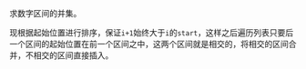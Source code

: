 求数字区间的并集。

现根据起始位置进行排序，保证`i+1`始终大于`i`的`start`，这样之后遍历列表只要后一个区间的起始位置在前一个区间之中，这两个区间就是相交的，将相交的区间合并，不相交的区间直接插入。